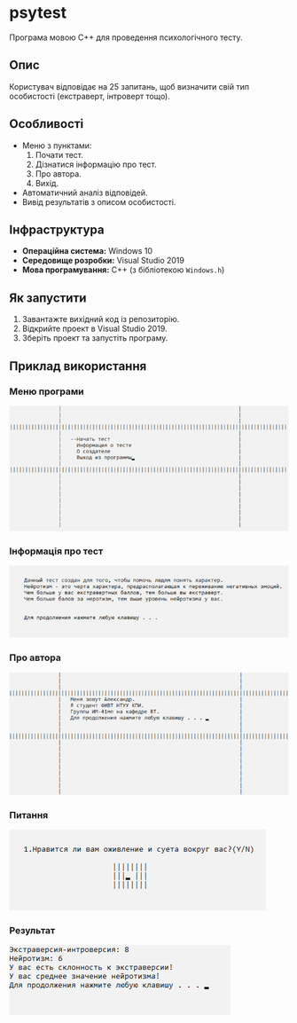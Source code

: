 # psytest
Програма мовою C++ для проведення психологічного тесту.

## Опис
Користувач відповідає на 25 запитань, щоб визначити свій тип особистості (екстраверт, інтроверт тощо).

## Особливості
- Меню з пунктами:
  1. Почати тест.
  2. Дізнатися інформацію про тест.
  3. Про автора.
  4. Вихід.
- Автоматичний аналіз відповідей.
- Вивід результатів з описом особистості.

## Інфраструктура
- **Операційна система:** Windows 10
- **Середовище розробки:** Visual Studio 2019
- **Мова програмування:** C++ (з бібліотекою `Windows.h`)

## Як запустити
1. Завантажте вихідний код із репозиторію.
2. Відкрийте проект в Visual Studio 2019.
3. Зберіть проект та запустіть програму.

## Приклад використання
### Меню програми
![Menu Screenshot](images/photo_2025-01-01_23-51-30.jpg)

### Інформація про тест
![Question Screenshot](images/photo_2025-01-01_23-53-55.jpg)

### Про автора
![Question Screenshot](images/photo_2025-01-01_23-54-22.jpg)

### Питання
![Question Screenshot](images/photo_2025-01-01_23-58-23.jpg)

### Результат
![Results Screenshot](images/photo_2025-01-01_23-55-57.jpg)

